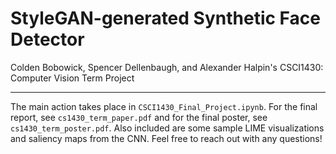 # StyleGAN-generated Synthetic Face Detector
Colden Bobowick, Spencer Dellenbaugh, and Alexander Halpin's CSCI1430: Computer Vision Term Project

---
The main action takes place in `CSCI1430_Final_Project.ipynb`. For the final report, see `cs1430_term_paper.pdf` and for the final poster, see `cs1430_term_poster.pdf`. Also included are some sample LIME visualizations and saliency maps from the CNN. Feel free to reach out with any questions! 
